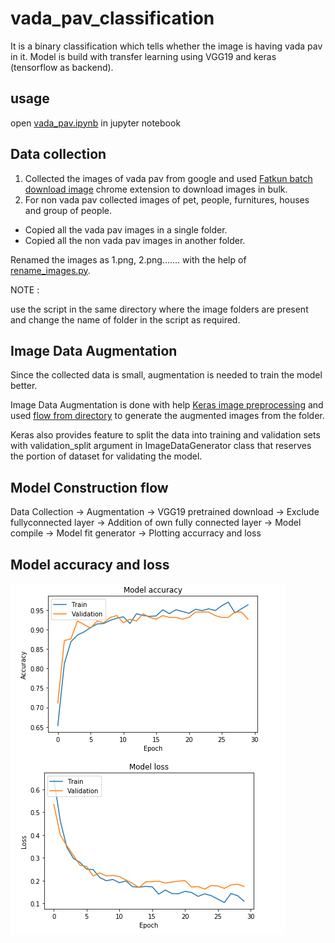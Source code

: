 # vada_pav_classification
It is a binary classification which tells whether the image is having vada pav in it.
Model is build with transfer learning using VGG19 and keras (tensorflow as backend).

## usage 
open [vada_pav.ipynb](https://github.com/jaisanant0/vada_pav_classification/blob/master/vada_pav.ipynb) in jupyter notebook

## Data collection

1. Collected the images of vada pav from google and used [Fatkun batch download image](https://chrome.google.com/webstore/detail/fatkun-batch-download-ima/nnjjahlikiabnchcpehcpkdeckfgnohf?hl=en) chrome extension to download images in bulk.
2. For non vada pav collected images of pet, people, furnitures, houses and group of people.

 - Copied all the vada pav images in a single folder.
 - Copied all the non vada pav images in another folder.

Renamed the images as 1.png, 2.png....... with the help of [rename_images.py](https://github.com/jaisanant0/vada_pav_classification/blob/master/rename_images.py).

NOTE :

use the script in the same directory where the image folders are present and change the name of folder in the script as required. 

## Image Data Augmentation

Since the collected data is small, augmentation is needed to train the model better.

Image Data Augmentation is done with help [Keras image preprocessing](https://keras.io/preprocessing/image/) and used [flow from directory](https://keras.io/preprocessing/image/#flow_from_directory) to generate the augmented images from the folder.

Keras also provides feature to split the data into training and validation sets with validation_split argument in ImageDataGenerator class that reserves the portion of dataset for validating the model.

## Model Construction flow

Data Collection -> Augmentation -> VGG19 pretrained download -> Exclude fullyconnected layer -> Addition of own fully connected layer -> Model compile -> Model fit generator -> Plotting accurracy and loss 

## Model accuracy and loss 

 ![Model plot](https://github.com/jaisanant0/vada_pav_classification/blob/master/vada_pav_plot.png)
